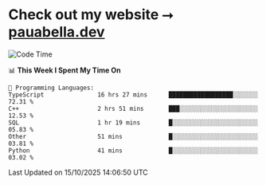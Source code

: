 # Check out my website ⭢ [pauabella.dev](https://pauabella.dev)

<!--START_SECTION:waka-->
![Code Time](http://img.shields.io/badge/Code%20Time-4%2C908%20hrs-blue)

📊 **This Week I Spent My Time On** 

```text
💬 Programming Languages: 
TypeScript               16 hrs 27 mins      ██████████████████░░░░░░░   72.31 % 
C++                      2 hrs 51 mins       ███░░░░░░░░░░░░░░░░░░░░░░   12.53 % 
SQL                      1 hr 19 mins        █░░░░░░░░░░░░░░░░░░░░░░░░   05.83 % 
Other                    51 mins             █░░░░░░░░░░░░░░░░░░░░░░░░   03.81 % 
Python                   41 mins             █░░░░░░░░░░░░░░░░░░░░░░░░   03.02 % 
```


 Last Updated on 15/10/2025 14:06:50 UTC
<!--END_SECTION:waka-->
